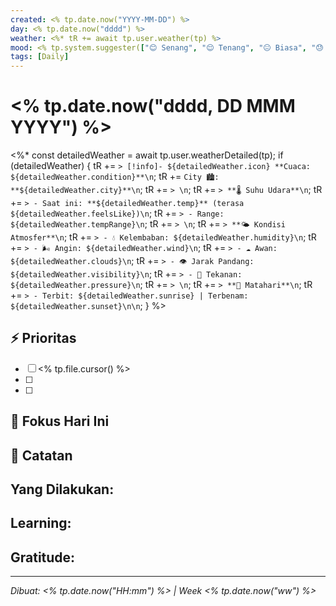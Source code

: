 ```yaml
---
created: <% tp.date.now("YYYY-MM-DD") %>
day: <% tp.date.now("dddd") %>
weather: <%* tR += await tp.user.weather(tp) %>
mood: <% tp.system.suggester(["😊 Senang", "😌 Tenang", "😐 Biasa", "😓 Lelah"], ["happy", "calm", "neutral", "tired"]) %>
tags: [Daily]
---
```


# <% tp.date.now("dddd, DD MMM YYYY") %>

<%* 
const detailedWeather = await tp.user.weatherDetailed(tp);
if (detailedWeather) {
    tR += `> [!info]- ${detailedWeather.icon} **Cuaca: ${detailedWeather.condition}**\n`;
    tR += `City 🏙️: **${detailedWeather.city}**\n`;
    tR += `> \n`;
    tR += `> **🌡️ Suhu Udara**\n`;
    tR += `> - Saat ini: **${detailedWeather.temp}** (terasa ${detailedWeather.feelsLike})\n`;
    tR += `> - Range: ${detailedWeather.tempRange}\n`;
    tR += `> \n`;
    tR += `> **🌤️ Kondisi Atmosfer**\n`;
    tR += `> - 💧 Kelembaban: ${detailedWeather.humidity}\n`;
    tR += `> - 🌬️ Angin: ${detailedWeather.wind}\n`;
    tR += `> - ☁️ Awan: ${detailedWeather.clouds}\n`;
    tR += `> - 👁️ Jarak Pandang: ${detailedWeather.visibility}\n`;
    tR += `> - 🔽 Tekanan: ${detailedWeather.pressure}\n`;
    tR += `> \n`;
    tR += `> **🌅 Matahari**\n`;
    tR += `> - Terbit: ${detailedWeather.sunrise} | Terbenam: ${detailedWeather.sunset}\n\n`;
}
%>

## ⚡ Prioritas
- [ ] <% tp.file.cursor() %>
- [ ] 
- [ ] 

## 🎯 Fokus Hari Ini
> 

## 📝 Catatan
**Yang Dilakukan:**
- 

**Learning:**
- 

**Gratitude:**
- 

---
*Dibuat: <% tp.date.now("HH:mm") %> | Week <% tp.date.now("ww") %>*